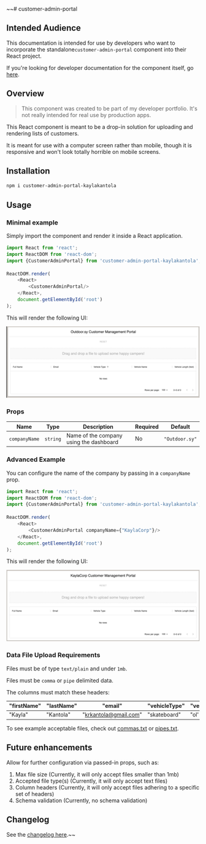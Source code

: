 ~~# customer-admin-portal

## Intended Audience

This documentation is intended for use by developers who want to incorporate the standalone`customer-admin-portal`
component into their React project.

If you're looking for developer documentation for the component itself, go [here](./docs/developer.md).

## Overview

> This component was created to be part of my developer portfolio. It's not really intended for real use by production apps.

This React component is meant to be a drop-in solution for uploading and rendering lists of customers.

It is meant for use with a computer screen rather than mobile, though it is responsive and won't look totally horrible
on mobile screens.

## Installation

```sh
npm i customer-admin-portal-kaylakantola
```

## Usage

### Minimal example

Simply import the component and render it inside a React application.

```js
import React from 'react';
import ReactDOM from 'react-dom';
import {CustomerAdminPortal} from 'customer-admin-portal-kaylakantola';

ReactDOM.render(
    <React>
        <CustomerAdminPortal/>
    </React>,
    document.getElementById('root')
);
```

This will render the following UI:

![empty dashboard](./docs/example_dashboard_empty.png)

### Props

| Name | Type | Description                             | Required | Default       |
| --- |------|-----------------------------------------|----------|---------------|
| `companyName` | `string`  | Name of the company using the dashboard | No        | `"Outdoor.sy"` |

### Advanced Example

You can configure the name of the company by passing in a `companyName` prop.

```js
import React from 'react';
import ReactDOM from 'react-dom';
import {CustomerAdminPortal} from 'customer-admin-portal-kaylakantola';

ReactDOM.render(
    <React>
        <CustomerAdminPortal companyName={"KaylaCorp"}/>
    </React>,
    document.getElementById('root')
);
```

This will render the following UI:

![kaylacorp](./docs/kaylacorp.png)

### Data File Upload Requirements

Files must be of type `text/plain` and under `1mb`.

Files must be `comma` or `pipe` delimited data.

The columns must match these headers:

| "firstName" | "lastName" | "email" | "vehicleType" | "vehicleName" | "vehicleLength" |
| --- |--- |--- |--- |--- |-----------------|
| "Kayla" | "Kantola" | "krkantola@gmail.com" | "skateboard" | "ol' faithful" | "2 ft"            |

To see example acceptable files, check out [commas.txt](./commas.txt) or [pipes.txt](pipes.txt).


## Future enhancements

Allow for further configuration via passed-in props, such as:

1. Max file size (Currently, it will only accept files smaller than 1mb)
2. Accepted file type(s) (Currently, it will only accept text files)
3. Column headers (Currently, it will only accept files adhering to a specific set of headers)
4. Schema validation (Currently, no schema validation)

## Changelog

See the [changelog here](./docs/changelog.md).~~

